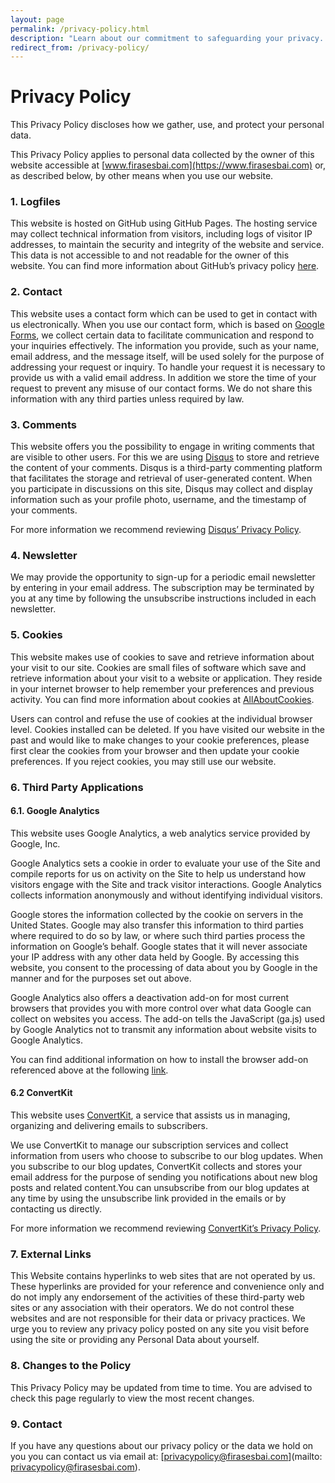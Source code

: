 ```yaml
---
layout: page
permalink: /privacy-policy.html
description: "Learn about our commitment to safeguarding your privacy. Our Privacy Policy provides details on how we collect, use, and protect your information. Your trust is our priority."
redirect_from: /privacy-policy/
---
```


# Privacy Policy

This Privacy Policy discloses how we gather, use, and protect your personal data.

This Privacy Policy applies to personal data collected by the owner of this website accessible at [www.firasesbai.com](https://www.firasesbai.com) or, as described below, by other means when you use our website. 

### 1. Logfiles

This website is hosted on GitHub using GitHub Pages. The hosting service may collect technical information from visitors, including logs of visitor IP addresses, to maintain the security and integrity of the website and service.
This data is not accessible to and not readable for the owner of this website. 
You can find more information about GitHub’s privacy policy [here](https://docs.github.com/en/site-policy/privacy-policies/github-privacy-statement).

### 2. Contact
This website uses a contact form which can be used to get in contact with us electronically. When you use our contact form, which is based on [Google Forms](https://policies.google.com/privacy), we collect certain data to facilitate communication and respond to your inquiries effectively. The information you provide, such as your name, email address, and the message itself, will be used solely for the purpose of addressing your request or inquiry. To handle your request it is necessary to provide us with a valid email address. In addition we store the time of your request to prevent any misuse of our contact forms. We do not share this information with any third parties unless required by law. 

### 3. Comments

This website offers you the possibility to engage in writing comments that are visible to other users. For this we are using [Disqus](https://disqus.com/) to store and retrieve the content of your comments. Disqus is a third-party commenting platform that facilitates the storage and retrieval of user-generated content. When you participate in discussions on this site, Disqus may collect and display information such as your profile photo, username, and the timestamp of your comments.

For more information we recommend reviewing [Disqus’ Privacy Policy](https://disqus.com/privacy-policy/). 

### 4. Newsletter

We may provide the opportunity to sign-up for a periodic email newsletter by entering in your email address.
The subscription may be terminated by you at any time by following the unsubscribe instructions included in each newsletter. 
 
### 5. Cookies

This website makes use of cookies to save and retrieve information about your visit to our site. Cookies are small files of software which save and retrieve information about your visit to a website or application. They reside in your internet browser to help remember your preferences and previous activity. You can find more information about cookies at [AllAboutCookies](https://www.allaboutcookies.org). 

Users can control and refuse the use of cookies at the individual browser level. Cookies installed can be deleted. If you have visited our website in the past and would like to make changes to your cookie preferences, please first clear the cookies from your browser and then update your cookie preferences. If you reject cookies, you may still use our website. 

### 6. Third Party Applications

#### 6.1. Google Analytics 

This website uses Google Analytics, a web analytics service provided by Google, Inc.

Google Analytics sets a cookie in order to evaluate your use of the Site and compile reports for us on activity on the Site to help us understand how visitors engage with the Site and track visitor interactions. Google Analytics collects information anonymously and without identifying individual visitors.

Google stores the information collected by the cookie on servers in the United States. Google may also transfer this information to third parties where required to do so by law, or where such third parties process the information on Google’s behalf. Google states that it will never associate your IP address with any other data held by Google. By accessing this website, you consent to the processing of data about you by Google in the manner and for the purposes set out above.

Google Analytics also offers a deactivation add-on for most current browsers that provides you with more control over what data Google can collect on websites you access. The add-on tells the JavaScript (ga.js) used by Google Analytics not to transmit any information about website visits to Google Analytics. 

You can find additional information on how to install the browser add-on referenced above at the following [link](https://tools.google.com/dlpage/gaoptout?hl=en).

#### 6.2 ConvertKit 

This website uses [ConvertKit](https://convertkit.com/), a service that assists us in managing, organizing and delivering emails to subscribers. 

We use ConvertKit to manage our subscription services and collect information from users who choose to subscribe to our blog updates. When you subscribe to our blog updates, ConvertKit collects and stores your email address for the purpose of sending you notifications about new blog posts and related content.You can unsubscribe from our blog updates at any time by using the unsubscribe link provided in the emails or by contacting us directly. 

For more information we recommend reviewing [ConvertKit’s Privacy Policy](https://convertkit.com/privacy).   

### 7. External Links

This Website contains hyperlinks to web sites that are not operated by us. These hyperlinks are provided for your reference and convenience only and do not imply any endorsement of the activities of these third-party web sites or any association with their operators. We do not control these websites and are not responsible for their data or privacy practices. We urge you to review any privacy policy posted on any site you visit before using the site or providing any Personal Data about yourself.

### 8. Changes to the Policy 

This Privacy Policy may be updated from time to time. You are advised to check this page regularly to view the most recent changes.  

### 9. Contact 

If you have any questions about our privacy policy or the data we hold on you you can contact us via email at: [privacypolicy@firasesbai.com](mailto: privacypolicy@firasesbai.com).  

